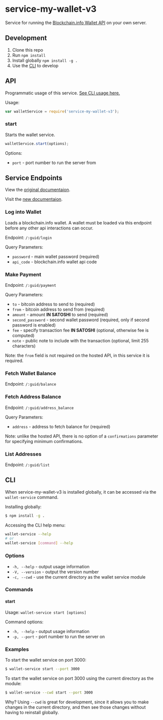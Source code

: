 
# service-my-wallet-v3

Service for running the [Blockchain.info Wallet API](https://blockchain.info/api/blockchain_wallet_api) on your own server.

## Development

  1. Clone this repo
  2. Run `npm install`
  3. Install globally `npm install -g .`
  4. Use the [CLI](#cli) to develop

## API

Programmatic usage of this service. [See CLI usage here.](#cli)

Usage:

```js
var walletService = require('service-my-wallet-v3');
```

### start

Starts the wallet service.

```js
walletService.start(options);
```

Options:

  * `port` - port number to run the server from

## Service Endpoints

View the [original documentaion](https://blockchain.info/api/blockchain_wallet_api).

Visit the [new documentaion](https://docs.blockchain.com).

### Log into Wallet

Loads a blockchain.info wallet. A wallet must be loaded via this endpoint before any other api interactions can occur.

Endpoint: `/:guid/login`

Query Parameters:

  * `password` - main wallet password (required)
  * `api_code` - blockchain.info wallet api code

### Make Payment

Endpoint: `/:guid/payment`

Query Parameters:

  * `to` - bitcoin address to send to (required)
  * `from` - bitcoin address to send from (required)
  * `amount` - amount **IN SATOSHI** to send (required)
  * `second_password` - second wallet password (required, only if second password is enabled)
  * `fee` - specify transaction fee **IN SATOSHI** (optional, otherwise fee is computed)
  * `note` - public note to include with the transaction (optional, limit 255 characters)

Note: the `from` field is not required on the hosted API, in this service it is required.

### Fetch Wallet Balance

Endpoint: `/:guid/balance`

### Fetch Address Balance

Endpoint: `/:guid/address_balance`

Query Parameters:

  * `address` - address to fetch balance for (required)

Note: unlike the hosted API, there is no option of a `confirmations` parameter for specifying minimum confirmations.

### List Addresses

Endpoint: `/:guid/list`

## CLI

When service-my-wallet-v3 is installed globally, it can be accessed via the `wallet-service` command.

Installing globally:

```sh
$ npm install -g .
```

Accessing the CLI help menu:

```sh
wallet-service --help
# or
wallet-service [command] --help
```

### Options

  * `-h, --help` - output usage information
  * `-V, --version` - output the version number
  * `-c, --cwd` - use the current directory as the wallet service module

### Commands

#### start

Usage: `wallet-service start [options]`

Command options:

  * `-h, --help` - output usage information
  * `-p, --port` - port number to run the server on

### Examples

To start the wallet service on port 3000:

```sh
$ wallet-service start --port 3000
```

To start the wallet service on port 3000 using the current directory as the module:

```sh
$ wallet-service --cwd start --port 3000
```

Why? Using `--cwd` is great for development, since it allows you to make changes in the current directory, and then see those changes without having to reinstall globally.
